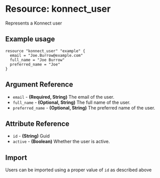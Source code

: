 # Resource: konnect_user
Represents a Konnect user
## Example usage
```hcl
resource "konnect_user" "example" {
  email = "Joe.Burrow@example.com"
  full_name = "Joe Burrow"
  preferred_name = "Joe"
}
```
## Argument Reference
* `email` - **(Required, String)** The email of the user.
* `full_name` - **(Optional, String)** The full name of the user.
* `preferred_name` - **(Optional, String)** The preferred name of the user.
## Attribute Reference
* `id` - **(String)** Guid
* `active` - **(Boolean)** Whether the user is active.
## Import
Users can be imported using a proper value of `id` as described above

